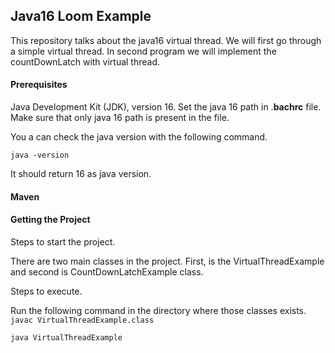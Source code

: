 ## Java16 Loom Example

This repository talks about the java16 virtual thread. We will first go through a simple virtual thread.
In second program we will implement the countDownLatch with virtual thread.

#### Prerequisites
Java Development Kit (JDK), version 16.
Set the java 16 path in .**bachrc** file. Make sure that only java 16 path is present in the file.

You a can check the java version with the following command.

`java -version`

It should return 16 as java version.

#### Maven

#### Getting the Project
Steps to start the project.

There are two main classes in the project. 
First, is the VirtualThreadExample and second is CountDownLatchExample class.

Steps to execute.

Run the following command in the directory where those classes exists.
`javac VirtualThreadExample.class`

`java VirtualThreadExample`


